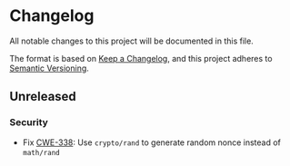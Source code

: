 # Changelog
All notable changes to this project will be documented in this file.

The format is based on [Keep a Changelog](https://keepachangelog.com/en/1.0.0/),
and this project adheres to [Semantic Versioning](https://semver.org/spec/v2.0.0.html).

## Unreleased

### Security

- Fix [CWE-338](https://cwe.mitre.org/data/definitions/338.html): Use `crypto/rand` to generate random nonce instead of `math/rand`